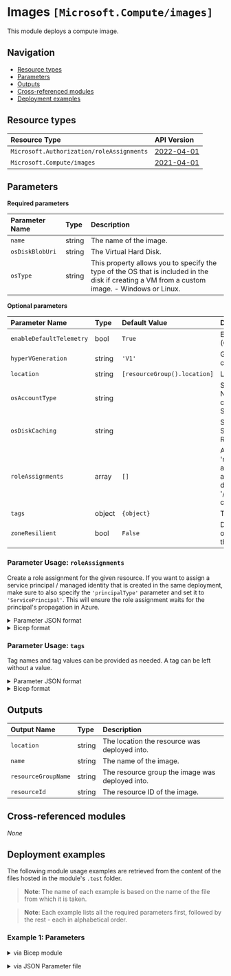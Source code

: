 # Images `[Microsoft.Compute/images]`

This module deploys a compute image.

## Navigation

- [Resource types](#Resource-types)
- [Parameters](#Parameters)
- [Outputs](#Outputs)
- [Cross-referenced modules](#Cross-referenced-modules)
- [Deployment examples](#Deployment-examples)

## Resource types

| Resource Type | API Version |
| :-- | :-- |
| `Microsoft.Authorization/roleAssignments` | [2022-04-01](https://docs.microsoft.com/en-us/azure/templates/Microsoft.Authorization/2022-04-01/roleAssignments) |
| `Microsoft.Compute/images` | [2021-04-01](https://docs.microsoft.com/en-us/azure/templates/Microsoft.Compute/2021-04-01/images) |

## Parameters

**Required parameters**

| Parameter Name | Type | Description |
| :-- | :-- | :-- |
| `name` | string | The name of the image. |
| `osDiskBlobUri` | string | The Virtual Hard Disk. |
| `osType` | string | This property allows you to specify the type of the OS that is included in the disk if creating a VM from a custom image. - Windows or Linux. |

**Optional parameters**

| Parameter Name | Type | Default Value | Description |
| :-- | :-- | :-- | :-- |
| `enableDefaultTelemetry` | bool | `True` | Enable telemetry via the Customer Usage Attribution ID (GUID). |
| `hyperVGeneration` | string | `'V1'` | Gets the HyperVGenerationType of the VirtualMachine created from the image. - V1 or V2. |
| `location` | string | `[resourceGroup().location]` | Location for all resources. |
| `osAccountType` | string |  | Specifies the storage account type for the managed disk. NOTE: UltraSSD_LRS can only be used with data disks, it cannot be used with OS Disk. - Standard_LRS, Premium_LRS, StandardSSD_LRS, UltraSSD_LRS. |
| `osDiskCaching` | string |  | Specifies the caching requirements. Default: None for Standard storage. ReadOnly for Premium storage. - None, ReadOnly, ReadWrite. |
| `roleAssignments` | array | `[]` | Array of role assignment objects that contain the 'roleDefinitionIdOrName' and 'principalId' to define RBAC role assignments on this resource. In the roleDefinitionIdOrName attribute, you can provide either the display name of the role definition, or its fully qualified ID in the following format: '/providers/Microsoft.Authorization/roleDefinitions/c2f4ef07-c644-48eb-af81-4b1b4947fb11'. |
| `tags` | object | `{object}` | Tags of the resource. |
| `zoneResilient` | bool | `False` | Default is false. Specifies whether an image is zone resilient or not. Zone resilient images can be created only in regions that provide Zone Redundant Storage (ZRS). |


### Parameter Usage: `roleAssignments`

Create a role assignment for the given resource. If you want to assign a service principal / managed identity that is created in the same deployment, make sure to also specify the `'principalType'` parameter and set it to `'ServicePrincipal'`. This will ensure the role assignment waits for the principal's propagation in Azure.

<details>

<summary>Parameter JSON format</summary>

```json
"roleAssignments": {
    "value": [
        {
            "roleDefinitionIdOrName": "Reader",
            "description": "Reader Role Assignment",
            "principalIds": [
                "12345678-1234-1234-1234-123456789012", // object 1
                "78945612-1234-1234-1234-123456789012" // object 2
            ]
        },
        {
            "roleDefinitionIdOrName": "/providers/Microsoft.Authorization/roleDefinitions/c2f4ef07-c644-48eb-af81-4b1b4947fb11",
            "principalIds": [
                "12345678-1234-1234-1234-123456789012" // object 1
            ],
            "principalType": "ServicePrincipal"
        }
    ]
}
```

</details>

<details>

<summary>Bicep format</summary>

```bicep
roleAssignments: [
    {
        roleDefinitionIdOrName: 'Reader'
        description: 'Reader Role Assignment'
        principalIds: [
            '12345678-1234-1234-1234-123456789012' // object 1
            '78945612-1234-1234-1234-123456789012' // object 2
        ]
    }
    {
        roleDefinitionIdOrName: '/providers/Microsoft.Authorization/roleDefinitions/c2f4ef07-c644-48eb-af81-4b1b4947fb11'
        principalIds: [
            '12345678-1234-1234-1234-123456789012' // object 1
        ]
        principalType: 'ServicePrincipal'
    }
]
```

</details>
<p>

### Parameter Usage: `tags`

Tag names and tag values can be provided as needed. A tag can be left without a value.

<details>

<summary>Parameter JSON format</summary>

```json
"tags": {
    "value": {
        "Environment": "Non-Prod",
        "Contact": "test.user@testcompany.com",
        "PurchaseOrder": "1234",
        "CostCenter": "7890",
        "ServiceName": "DeploymentValidation",
        "Role": "DeploymentValidation"
    }
}
```

</details>

<details>

<summary>Bicep format</summary>

```bicep
tags: {
    Environment: 'Non-Prod'
    Contact: 'test.user@testcompany.com'
    PurchaseOrder: '1234'
    CostCenter: '7890'
    ServiceName: 'DeploymentValidation'
    Role: 'DeploymentValidation'
}
```

</details>
<p>

## Outputs

| Output Name | Type | Description |
| :-- | :-- | :-- |
| `location` | string | The location the resource was deployed into. |
| `name` | string | The name of the image. |
| `resourceGroupName` | string | The resource group the image was deployed into. |
| `resourceId` | string | The resource ID of the image. |

## Cross-referenced modules

_None_

## Deployment examples

The following module usage examples are retrieved from the content of the files hosted in the module's `.test` folder.
   >**Note**: The name of each example is based on the name of the file from which it is taken.

   >**Note**: Each example lists all the required parameters first, followed by the rest - each in alphabetical order.

<h3>Example 1: Parameters</h3>

<details>

<summary>via Bicep module</summary>

```bicep
module images './Microsoft.Compute/images/deploy.bicep' = {
  name: '${uniqueString(deployment().name)}-Images'
  params: {
    // Required parameters
    name: '<<namePrefix>>-az-img-x-001'
    osAccountType: 'Premium_LRS'
    osDiskBlobUri: 'https://adp<<namePrefix>>azsavhd001.blob.core.windows.net/vhds/adp-<<namePrefix>>-az-imgt-vhd-001.vhd'
    osDiskCaching: 'ReadWrite'
    osType: 'Windows'
    // Non-required parameters
    hyperVGeneration: 'V1'
    roleAssignments: [
      {
        principalIds: [
          '<<deploymentSpId>>'
        ]
        roleDefinitionIdOrName: 'Reader'
      }
    ]
    zoneResilient: true
  }
}
```

</details>
<p>

<details>

<summary>via JSON Parameter file</summary>

```json
{
  "$schema": "https://schema.management.azure.com/schemas/2019-04-01/deploymentParameters.json#",
  "contentVersion": "1.0.0.0",
  "parameters": {
    // Required parameters
    "name": {
      "value": "<<namePrefix>>-az-img-x-001"
    },
    "osAccountType": {
      "value": "Premium_LRS"
    },
    "osDiskBlobUri": {
      "value": "https://adp<<namePrefix>>azsavhd001.blob.core.windows.net/vhds/adp-<<namePrefix>>-az-imgt-vhd-001.vhd"
    },
    "osDiskCaching": {
      "value": "ReadWrite"
    },
    "osType": {
      "value": "Windows"
    },
    // Non-required parameters
    "hyperVGeneration": {
      "value": "V1"
    },
    "roleAssignments": {
      "value": [
        {
          "principalIds": [
            "<<deploymentSpId>>"
          ],
          "roleDefinitionIdOrName": "Reader"
        }
      ]
    },
    "zoneResilient": {
      "value": true
    }
  }
}
```

</details>
<p>
